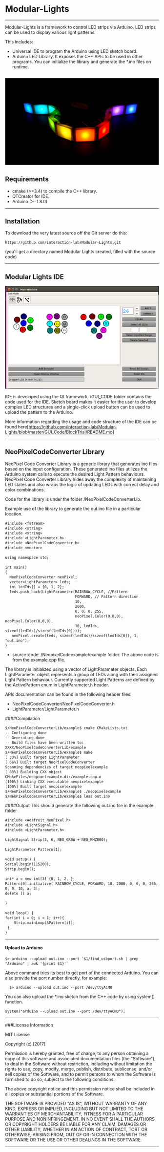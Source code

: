 # Modular-Lights
---
Modular-Lights is a framework to control LED strips via Arduino. LED strips can be used to display various light patterns.

This includes:
 - Universal IDE to program the Arduino using LED sketch board.
 - Arduino LED Library, It exposes the C++ APIs to be used in other programs. You can initialize the library and generate the *.ino files on runtime.
 

![example of the lights](https://github.com/sonderswag/Modular-LED-HRI-/blob/master/Photos/20160908_171027.jpg) 
---

## Requirements
 - cmake (>=3.4) to compile the C++ library.
 - QTCreator for IDE.
 - Arduino (>=1.8.0)

---

## Installation

To download the very latest source off the Git server do this:

    https://github.com/interaction-lab/Modular-Lights.git

(you'll get a directory named Modular Lights created, filled with the source code)

---

## Modular Lights IDE
![IDE](/GUI.png "IDE")

IDE is developed using the Qt framework. /GUI_CODE folder contains the code used for the IDE.
Sketch board makes it easier for the user to develop complex LED structures and a single-click upload button can be used to upload the pattern to the Arduino.


More information regarding the usage and code structure of the IDE can be found here[https://github.com/interaction-lab/Modular-Lights/blob/master/GUI_Code/BlockTrial/README.md]

---

## NeoPixelCodeConverter Library

NeoPixel Code Converter Library is a generic library that generates ino files based on the input configuration. These generated ino files utilizes the Arduino system calls to execute the desired Light Pattern behaviours. NeoPixel Code Converter Library hides away the complexity of maintaining LED states and also wraps the logic of updating LEDs with correct delay and color combinations.

Code for the library is under the folder /NeoPixelCodeConverterLib.

Example use of the library to generate the out.ino file in a particular location. 

    #include <fstream>
    #include <string>
    #include <string>
    #include <LightParameter.h>
    #include <NeoPixelCodeConverter.h>
    #include <vector>

    using namespace std;

    int main()
    {
      NeoPixelCodeConverter neoPixel;
      vector<LightParameter> leds;
      int ledIds[] = {0, 1, 2};
      leds.push_back(LightParameter(RAINBOW_CYCLE, //Pattern
                                    FORWARD, // Pattern direction
                                    10, 
                                    2000, 
                                    0, 0, 0, 255, 
                                    neoPixel.Color(0,0,0), neoPixel.Color(0,0,0), 
                                    10, ledIds, sizeof(ledIds)/sizeof(ledIds[0])));
       neoPixel.create(leds, sizeof(ledIds)/sizeof(ledIds[0]), 1, "out.ino");
    }
- source-code: /NeopixelCodeexample/example folder. The above code is from the example.cpp file.

The library is initialized using a vector of LightParameter objects. Each LightParameter object represents a group of LEDs along with their assigned Light Pattern behaviour. Currently supported Light Patterns are defined by the ActivePattern enum in LightParameter.h header.

APIs documentation can be found in the following header files:
 - NeoPixelCodeConverter/NeoPixelCodeConverter.h
 - LightParameter/LightParameter.h

####Compilation

    $/NeoPixelCodeConverterLib/example$ cmake CMakeLists.txt 
    -- Configuring done
    -- Generating done
    -- Build files have been written to: XXXX/NeoPixelCodeConverterLib/example
    $/NeoPixelCodeConverterLib/example$ make
    [ 33%] Built target LightParameter
    [ 66%] Built target NeoPixelCodeConverter
    Scanning dependencies of target neopixelexample
    [ 83%] Building CXX object CMakeFiles/neopixelexample.dir/example.cpp.o
    [100%] Linking CXX executable neopixelexample
    [100%] Built target neopixelexample
    $/NeoPixelCodeConverterLib/example$ ./neopixelexample 
    $/NeoPixelCodeConverterLib/example$ less out.ino

####Output
This should generate the following out.ino file in the example folder

    #include <Adafruit_NeoPixel.h>
    #include <LightSignal.h>
    #include <LightParameter.h>

    LightSignal Strip(3, 6, NEO_GRBW + NEO_KHZ800);

    LightParameter Pattern[1];

    void setup() {
    Serial.begin(115200);
    Strip.begin();

    int* a = new int[3] {0, 1, 2, };
    Pattern[0].initialize( RAINBOW_CYCLE, FORWARD, 10, 2000, 0, 0, 0, 255, 0, 0, 10, a, 3);
    delete [] a;

    }

    void loop() {
    for(int i = 0; i < 1; i++){
        Strip.mainLoop(&Pattern[i]);
     }
    }

---
#### Upload to Arduino

    $> arduino --upload out.ino --port `$1/find_usbport.sh | grep "Arduino" | awk '{print $1}'`
    
 Above command tries its best to get port of the connected Arduino. You can also provide the port number directly, for  example:
 
      $> arduino --upload out.ino --port /dev/ttyACM0
      
You can also upload the *.ino sketch from the C++ code by using system() function.

    system("arduino --upload out.ino --port /dev/ttyACM0");
    

---

###License Information

MIT License

Copyright (c) [2017]

Permission is hereby granted, free of charge, to any person obtaining a copy
of this software and associated documentation files (the "Software"), to deal
in the Software without restriction, including without limitation the rights
to use, copy, modify, merge, publish, distribute, sublicense, and/or sell
copies of the Software, and to permit persons to whom the Software is
furnished to do so, subject to the following conditions:

The above copyright notice and this permission notice shall be included in all
copies or substantial portions of the Software.

THE SOFTWARE IS PROVIDED "AS IS", WITHOUT WARRANTY OF ANY KIND, EXPRESS OR
IMPLIED, INCLUDING BUT NOT LIMITED TO THE WARRANTIES OF MERCHANTABILITY,
FITNESS FOR A PARTICULAR PURPOSE AND NONINFRINGEMENT. IN NO EVENT SHALL THE
AUTHORS OR COPYRIGHT HOLDERS BE LIABLE FOR ANY CLAIM, DAMAGES OR OTHER
LIABILITY, WHETHER IN AN ACTION OF CONTRACT, TORT OR OTHERWISE, ARISING FROM,
OUT OF OR IN CONNECTION WITH THE SOFTWARE OR THE USE OR OTHER DEALINGS IN THE
SOFTWARE.

---





